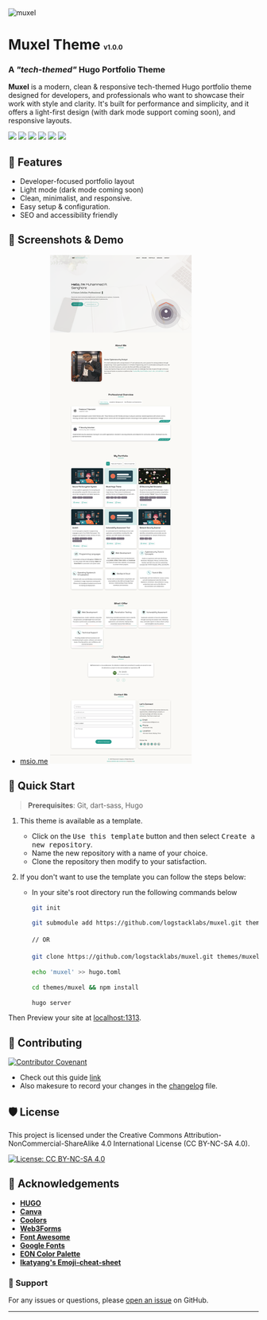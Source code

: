 <img align="center" src="https://socialify.git.ci/logstacklabs/muxel/image?description=1&font=JetBrains+Mono&forks=1&issues=1&language=1&name=1&owner=1&pattern=Plus&pulls=1&stargazers=1&theme=Auto" alt="muxel" width="640" height="320" />

<h1>Muxel Theme <span style="font-size: small">v1.0.0</span></h1>

### A **_"tech-themed"_** Hugo Portfolio Theme

**Muxel** is a modern, clean & responsive tech-themed Hugo portfolio theme designed for developers, and professionals who want to showcase their work with style and clarity.
It's built for performance and simplicity, and it offers a light-first design (with dark mode support coming soon), and responsive layouts.

![](https://img.shields.io/badge/HUGO-white?logo=hugo) ![](https://img.shields.io/badge/HTML5-white?logo=html5) ![](https://img.shields.io/badge/CSS3-blue?logo=css3) ![](https://img.shields.io/badge/SCSS-white?logo=sass) ![](https://img.shields.io/badge/JS-black?logo=javascript) ![](https://img.shields.io/badge/MD-black?logo=markdown)


## 🚀 Features

- Developer-focused portfolio layout
- Light mode (dark mode coming soon)
- Clean, minimalist, and responsive.
- Easy setup & configuration.
- SEO and accessibility friendly

## 📸 Screenshots & Demo
- [msio.me](https://msio.me)
![screenshot](./screenshots/screenshot.png)


## 🔧 Quick Start

> **Prerequisites**: Git, dart-sass, Hugo

1. This theme is available as a template.
    - Click on the <kbd>Use this template</kbd> button and then select <kbd>Create a new repository</kbd>.
    - Name the new repository with a name of your choice.
    - Clone the repository then modify to your satisfaction.

2. If you don't want to use the template you can follow the steps below:
    - In your site's root directory run the following commands below
      ```bash
      git init
      ```
      ```bash
      git submodule add https://github.com/logstacklabs/muxel.git themes/muxel
      
      // OR

      git clone https://github.com/logstacklabs/muxel.git themes/muxel
      ```
      ```bash
      echo 'muxel' >> hugo.toml
      ```
      ```bash
      cd themes/muxel && npm install
      ```
      ```bash
      hugo server
      ```

Then Preview your site at [localhost:1313](http://localhost:1313).

## 🍰 Contributing
[![Contributor Covenant](https://img.shields.io/badge/Contributor%20Covenant-2.1-4baaaa.svg)](CODE_OF_CONDUCT.md)
- Check out this guide [link](https://daily.dev/blog/how-to-contribute-to-open-source-github-repositories)
- Also makesure to record your changes in the [changelog](CHANGELOG.md) file.


## 🛡️ License

This project is licensed under the Creative Commons Attribution-NonCommercial-ShareAlike 4.0 International License (CC BY-NC-SA 4.0).

[![License: CC BY-NC-SA 4.0](https://img.shields.io/badge/License-CC_BY--NC--SA_4.0-lightgrey.svg)](https://creativecommons.org/licenses/by-nc-sa/4.0/)

## 🙏 Acknowledgements
- **[HUGO](https://gohugo.io)**
- **[Canva](https://canva.com)**
- **[Coolors](https://coolors.co/)**
- **[Web3Forms](https://web3forms.com)**
- **[Font Awesome](https://fontawesome.com/)**
- **[Google Fonts](https://fonts.google.com)**
- **[EON Color Palette](https://logstacklabs.github.io/eon-swatches/)**
- **[Ikatyang's Emoji-cheat-sheet](https://github.com/ikatyang/emoji-cheat-sheet/blob/master/README.md#place-map)**

### 💝 Support

For any issues or questions, please [open an issue](https://github.com/logstacklabs/muxel/issues) on GitHub.

---

<!--h4>🧐**Designed with ❤️ by [LSL](https://logstack.dev)**</h4-->
